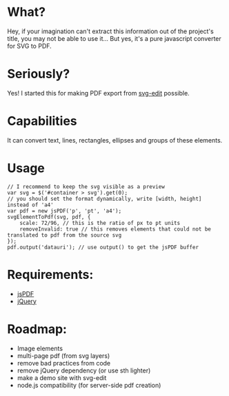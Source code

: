 # What?
Hey, if your imagination can't extract this information out of the project's title, you may not be able to use it... But yes, it's a pure javascript converter for SVG to PDF.

# Seriously?
Yes! I started this for making PDF export from [svg-edit](http://code.google.com/p/svg-edit) possible.

# Capabilities
It can convert text, lines, rectangles, ellipses and groups of these elements.

# Usage
    // I recommend to keep the svg visible as a preview
    var svg = $('#container > svg').get(0);
	// you should set the format dynamically, write [width, height] instead of 'a4'
	var pdf = new jsPDF('p', 'pt', 'a4');
	svgElementToPdf(svg, pdf, {
		scale: 72/96, // this is the ratio of px to pt units
		removeInvalid: true // this removes elements that could not be translated to pdf from the source svg
	});
	pdf.output('datauri'); // use output() to get the jsPDF buffer

# Requirements:
* [jsPDF](https://github.com/MrRio/jsPDF)
* [jQuery](http://jquery.org)

# Roadmap:
* Image elements
* multi-page pdf (from svg layers)
* remove bad practices from code
* remove jQuery dependency (or use sth lighter)
* make a demo site with svg-edit
* node.js compatibility (for server-side pdf creation)
